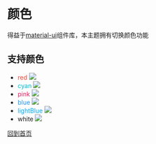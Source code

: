 # 颜色

得益于[material-ui](http://www.material-ui.com)组件库，本主题拥有切换颜色功能

## 支持颜色

* <span style="color:#F44336">red</span> ![](https://raw.githubusercontent.com/EYHN/hexo-theme-one/dev/docs/img/red.svg)
* <span style="color:#00BCD4">cyan</span> ![](https://raw.githubusercontent.com/EYHN/hexo-theme-one/dev/docs/img/cyan.svg)
* <span style="color:#E91E63">pink</span>  ![](https://raw.githubusercontent.com/EYHN/hexo-theme-one/dev/docs/img/pink.svg)
* <span style="color:#2196F3">blue</span> ![](https://raw.githubusercontent.com/EYHN/hexo-theme-one/dev/docs/img/blue.svg)
* <span style="color:#03A9F4">lightBlue</span> ![](https://raw.githubusercontent.com/EYHN/hexo-theme-one/dev/docs/img/lightBlue.svg)
* <span style="color:#f1f3f4,background-color:#000">white</span> ![](https://raw.githubusercontent.com/EYHN/hexo-theme-one/dev/docs/img/white.svg)

[回到首页](./README.md)